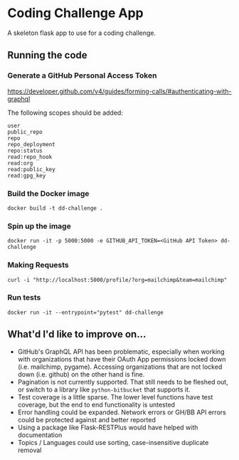 # Coding Challenge App

A skeleton flask app to use for a coding challenge.

## Running the code

### Generate a GitHub Personal Access Token

https://developer.github.com/v4/guides/forming-calls/#authenticating-with-graphql

The following scopes should be added:
```
user
public_repo
repo
repo_deployment
repo:status
read:repo_hook
read:org
read:public_key
read:gpg_key
```

### Build the Docker image

```
docker build -t dd-challenge .
```

### Spin up the image

```
docker run -it -p 5000:5000 -e GITHUB_API_TOKEN=<GitHub API Token> dd-challenge
```

### Making Requests

```
curl -i "http://localhost:5000/profile/?org=mailchimp&team=mailchimp"
```

### Run tests

```
docker run -it --entrypoint="pytest" dd-challenge
```


## What'd I'd like to improve on...

- GitHub's GraphQL API has been problematic, especially when working with 
organizations that have their OAuth App permissions locked down (i.e. mailchimp, 
pygame).  Accessing organizations that are not locked down (i.e. github) on the
other hand is fine. 
- Pagination is not currently supported.  That still needs to be fleshed out, 
or switch to a library like `python-bitbucket` that supports it.
- Test coverage is a little sparse.  The lower level functions have test 
coverage, but the end to end functionality is untested
- Error handling could be expanded.  Network errors or GH/BB API errors could
be protected against and better reported
- Using a package like Flask-RESTPlus would have helped with documentation
- Topics / Languages could use sorting, case-insensitive duplicate removal
